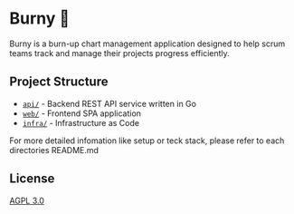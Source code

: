 # Burny 🐶

Burny is a burn-up chart management application designed to help scrum teams track and manage their projects progress efficiently.

## Project Structure

- [`api/`](/api/README.md) - Backend REST API service written in Go
- [`web/`](/web/README.md) - Frontend SPA application
- [`infra/`](/infra/README.md) - Infrastructure as Code

For more detailed infomation like setup or teck stack, please refer to each directories README.md

## License

[AGPL 3.0](https://www.gnu.org/licenses/agpl-3.0.en.html)
